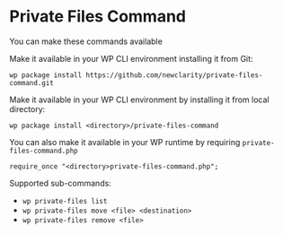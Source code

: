 # Private Files Command

You can make these commands available

Make it available in your WP CLI environment installing it from Git:
```
wp package install https://github.com/newclarity/private-files-command.git
```

Make it available in your WP CLI environment by installing it from local directory:
```
wp package install <directory>/private-files-command
```

You can also make it available in your WP runtime by requiring `private-files-command.php`
```
require_once "<directory>private-files-command.php";
```

Supported sub-commands:
 * `wp private-files list`
 * `wp private-files move <file> <destination>`
 * `wp private-files remove <file>`